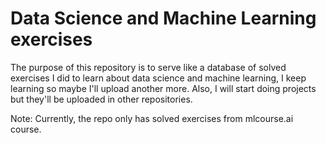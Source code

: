 # Data Science and Machine Learning exercises


The purpose of this repository is to serve like a database of solved exercises I did to learn about data science and machine learning, I keep learning so maybe I'll upload another more. Also, I will start doing projects but they'll be uploaded in other repositories.

Note: Currently, the repo only has solved exercises from mlcourse.ai course.
